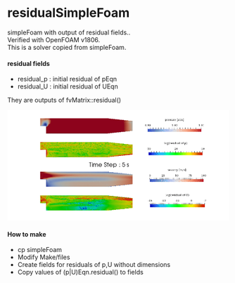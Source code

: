 # residualSimpleFoam
simpleFoam with output of residual fields..  
Verified with OpenFOAM v1806.  
This is a solver copied from simpleFoam.  

#### residual fields
- residual_p : initial residual of pEqn
- residual_U : initial residual of UEqn

They are outputs of fvMatrix::residual()

![residualSimpleFoam_sample](https://github.com/inabower/residualSimpleFoam/blob/master/test/residual.gif)

#### How to make

- cp simpleFoam
- Modify Make/files
- Create fields for residuals of p,U without dimensions
- Copy values of (p|U)Eqn.residual() to fields
